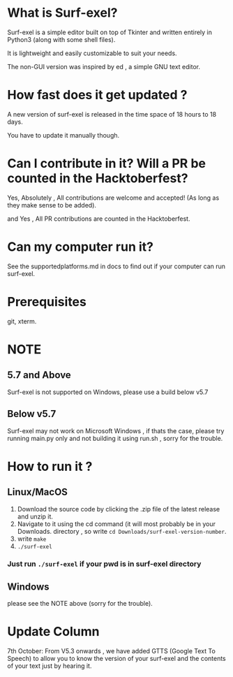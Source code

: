 # What is Surf-exel?

Surf-exel is a simple editor built on top of Tkinter and written entirely in Python3 (along with some shell files).

It is lightweight and easily customizable to suit your needs. 

The non-GUI version was inspired by ed , a simple GNU text editor.

# How fast does it get updated ?

A new version of surf-exel is released in the time space of 18 hours to 18 days.

You have to update it manually though. 

# Can I contribute in it? Will a PR be counted in the Hacktoberfest?
Yes, Absolutely , All contributions are welcome and accepted! (As long as they make sense to be added).

and Yes , All PR contributions are counted in the Hacktoberfest.

# Can my computer run it?
See the supportedplatforms.md in docs to find out if your computer can run surf-exel.

# Prerequisites

git, 
xterm. 

# NOTE 
## 5.7 and Above
Surf-exel is not supported on Windows, please use a build below v5.7

## Below v5.7
Surf-exel may not work on Microsoft Windows , if thats the case, please try running main.py only and not building it using run.sh , sorry for the trouble. 

# How to run it ?
## Linux/MacOS
1) Download the source code by clicking the .zip file of the latest release and unzip it. 
2) Navigate to it using the cd command (it will most probably be in your Downloads. directory , so write `cd Downloads/surf-exel-version-number`.
3) write `make`
4) `./surf-exel`
### Just run `./surf-exel` if your pwd is in surf-exel directory

## Windows 
please see the NOTE above (sorry for the trouble).

# Update Column
7th October: From V5.3 onwards , we have added GTTS (Google Text To Speech) to allow you to know the version of your surf-exel  and the contents of your text just by hearing it.

